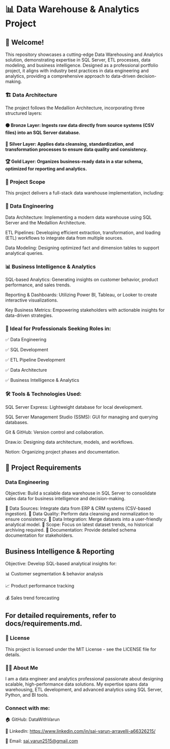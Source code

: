 <h1>📊 Data Warehouse & Analytics Project</h1>

<h2>🚀 Welcome!</h2>

This repository showcases a cutting-edge Data Warehousing and Analytics solution, demonstrating expertise in SQL Server, ETL processes, data modeling, and business intelligence. Designed as a professional portfolio project, it aligns with industry best practices in data engineering and analytics, providing a comprehensive approach to data-driven decision-making.

<h3>🏗️ Data Architecture</h3>

The project follows the Medallion Architecture, incorporating three structured layers:

<h4>🟤 Bronze Layer: Ingests raw data directly from source systems (CSV files) into an SQL Server database.</h4>

<h4>🔄 Silver Layer: Applies data cleansing, standardization, and transformation processes to ensure data quality and consistency.</h4>

<h4>🏆 Gold Layer: Organizes business-ready data in a star schema, optimized for reporting and analytics.</h4>

<h3>📖 Project Scope</h3>

This project delivers a full-stack data warehouse implementation, including:

<h3>📂 Data Engineering</h3>

Data Architecture: Implementing a modern data warehouse using SQL Server and the Medallion Architecture.

ETL Pipelines: Developing efficient extraction, transformation, and loading (ETL) workflows to integrate data from multiple sources.

Data Modeling: Designing optimized fact and dimension tables to support analytical queries.

<h3>📊 Business Intelligence & Analytics</h3>

SQL-based Analytics: Generating insights on customer behavior, product performance, and sales trends.

Reporting & Dashboards: Utilizing Power BI, Tableau, or Looker to create interactive visualizations.

Key Business Metrics: Empowering stakeholders with actionable insights for data-driven strategies.

<h3>🎯 Ideal for Professionals Seeking Roles in:</h3>

✅ Data Engineering

✅ SQL Development

✅ ETL Pipeline Development

✅ Data Architecture

✅ Business Intelligence & Analytics

<h3>🛠️ Tools & Technologies Used:</h3>

SQL Server Express: Lightweight database for local development.

SQL Server Management Studio (SSMS): GUI for managing and querying databases.

Git & GitHub: Version control and collaboration.

Draw.io: Designing data architecture, models, and workflows.

Notion: Organizing project phases and documentation.

<h2>📌 Project Requirements</h2>

<h3>Data Engineering</h3>

Objective: Build a scalable data warehouse in SQL Server to consolidate sales data for business intelligence and decision-making.

🔹 Data Sources: Integrate data from ERP & CRM systems (CSV-based ingestion).
🔹 Data Quality: Perform data cleansing and normalization to ensure consistency.
🔹 Data Integration: Merge datasets into a user-friendly analytical model.
🔹 Scope: Focus on latest dataset trends, no historical archiving required.
🔹 Documentation: Provide detailed schema documentation for stakeholders.

<h2>Business Intelligence & Reporting</h2>

Objective: Develop SQL-based analytical insights for:

📊 Customer segmentation & behavior analysis

📈 Product performance tracking

💰 Sales trend forecasting

<h2>For detailed requirements, refer to docs/requirements.md.</h2>

<h3>📜 License</h3>

This project is licensed under the MIT License - see the LICENSE file for details.

<h3>👨‍💻 About Me</h3>

I am a data engineer and analytics professional passionate about designing scalable, high-performance data solutions. My expertise spans data warehousing, ETL development, and advanced analytics using SQL Server, Python, and BI tools.

<h3>Connect with me:</h3>

🏠 GitHub: DataWithVarun

💼 LinkedIn: https://www.linkedin.com/in/sai-varun-arravelli-a66326215/

📧 Email: sai.varun2515@gmail.com
